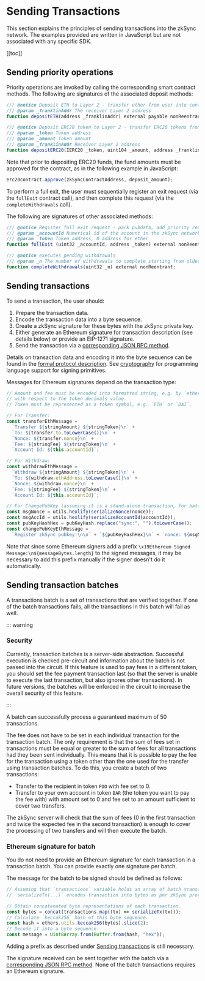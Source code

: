 # Sending Transactions

<!-- markdownlint-disable MD013 -->

This section explains the principles of sending transactions into the zkSync network. The examples provided are written in JavaScript but are not associated with any specific SDK.

[[toc]]

## Sending priority operations

Priority operations are invoked by calling the corresponding smart contract methods. The following are signatures of the associated deposit methods:

```js
/// @notice Deposit ETH to Layer 2 - transfer ether from user into contract, validate it, register deposit
/// @param _franklinAddr The receiver Layer 2 address
function depositETH(address _franklinAddr) external payable nonReentrant;

/// @notice Deposit ERC20 token to Layer 2 - transfer ERC20 tokens from user into contract, validate it, register deposit
/// @param _token Token address
/// @param _amount Token amount
/// @param _franklinAddr Receiver Layer 2 address
function depositERC20(IERC20 _token, uint104 _amount, address _franklinAddr) external nonReentrant;
```

Note that prior to depositing ERC20 funds, the fund amounts must be approved for the contract, as in the following example in JavaScript:

```js
erc20contract.approve(zkSyncContractAddress, deposit_amount);
```

To perform a full exit, the user must sequentially register an exit request (via the `fullExit` contract call), and then
complete this request (via the `completeWithdrawals` call).

The following are signatures of other associated methods:

```js
/// @notice Register full exit request - pack pubdata, add priority request
/// @param _accountId Numerical id of the account in the zkSync network
/// @param _token Token address, 0 address for ether
function fullExit (uint32 _accountId, address _token) external nonReentrant;

/// @notice executes pending withdrawals
/// @param _n The number of withdrawals to complete starting from oldest
function completeWithdrawals(uint32 _n) external nonReentrant;
```

## Sending transactions

To send a transaction, the user should:

1. Prepare the transaction data.
2. Encode the transaction data into a byte sequence.
3. Create a zkSync signature for these bytes with the zkSync private key.
4. Either generate an Ethereum signature for transaction description (see details below) or provide an EIP-1271
   signature.
5. Send the transaction via a [corresponding JSON RPC method][send_tx].

Details on transaction data and encoding it into the byte sequence can be found in the [formal protocol
description][protocol]. See [cryptography](/api/sdk/crypto) for programming language support for signing primitives.

Messages for Ethereum signatures depend on the transaction type:

```js
// Amount and fee must be encoded into formatted string, e.g. by `ethers.utils.formatUnits` method
// with respect to the token decimals value.
// Token must be represented as a token symbol, e.g. `ETH` or `DAI`.

// For Transfer:
const transferEthMessage =
  `Transfer ${stringAmount} ${stringToken}\n` +
  `To: ${transfer.to.toLowerCase()}\n` +
  `Nonce: ${transfer.nonce}\n` +
  `Fee: ${stringFee} ${stringToken}\n` +
  `Account Id: ${this.accountId}`;

// For Withdraw:
const withdrawEthMessage =
  `Withdraw ${stringAmount} ${stringToken}\n` +
  `To: ${withdraw.ethAddress.toLowerCase()}\n` +
  `Nonce: ${withdraw.nonce}\n` +
  `Fee: ${stringFee} ${stringToken}\n` +
  `Account Id: ${this.accountId}`;

// For ChangePubKey (assuming it is a stand-alone transaction, for batch see details below):
const msgNonce = utils.hexlify(serializeNonce(nonce));
const msgAccId = utils.hexlify(serializeAccountId(accountId));
const pubKeyHashHex = pubKeyHash.replace("sync:", "").toLowerCase();
const changePubKeyEthMessage =
  `Register zkSync pubkey:\n\n` + `${pubKeyHashHex}\n` + `nonce: ${msgNonce}\n` + `account id: ${msgAccId}\n\n` + `Only sign this message for a trusted client!`;
```

Note that since some Ethereum signers add a prefix `\x19Ethereum Signed Message:\n${messageBytes.length}` to the signed
messages, it may be necessary to add this prefix manually if the signer doesn't do it automatically.

## Sending transaction batches

A transactions batch is a set of transactions that are verified together. If one of the batch transactions fails, all the transactions in this batch will fail as well.

::: warning

### Security

Currently, transaction batches is a server-side abstraction. Successful execution is checked pre-circuit and information about the batch is not passed into the circuit. If this feature is used to pay fees in a different token, you should set the fee payment transaction last (so that the server is unable to execute the last transaction, but also ignores other transactions). In future versions, the batches will be enforced in the circuit to increase the overall security of this feature.

:::

A batch can successfully process a guaranteed maximum of 50 transactions.

The fee does not have to be set in each individual transaction for the transaction batch. The only requirement is that the sum of fees set in transactions must be equal or greater to the sum of fees for all transactions had they been sent individually. This means that it is possible to pay the fee for the transaction using a token other than the one used for the transfer using transaction batches. To do this, you create a batch of two transactions:

- Transfer to the recipient in token `FOO` with fee set to 0.
- Transfer to your own account in token `BAR` (the token you want to pay the fee with) with amount set to 0 and fee set to an amount sufficient to cover two transfers.

The zkSync server will check that the sum of fees (0 in the first transaction and twice the expected fee in the second transaction) is enough to cover the processing of two transfers and will then execute the batch.

### Ethereum signature for batch

You do not need to provide an Ethereum signature for each transaction in a transaction batch. You can provide exactly one signature per batch.

The message for the batch to be signed should be defined as follows:

```js
// Assuming that `transactions` variable holds an array of batch transactions, and
// `serializeTx(...)` encodes transaction into bytes as per zkSync protocol.

// Obtain concatenated byte representations of each transaction.
const bytes = concat(transactions.map((tx) => serializeTx(tx)));
// Calculate `keccak256` hash of this byte sequence.
const hash = ethers.utils.keccak256(bytes).slice(2);
// Decode it into a byte sequence.
const message = Uint8Array.from(Buffer.from(hash, "hex"));
```

Adding a prefix as described under [Sending transactions](/dev/payments/sending_transactions.html) is still necessary.

The signature received can be sent together with the batch via a [corresponding JSON RPC method][send_batch]. None of the batch transactions requires an Ethereum signature.

[send_tx]: /api/v0.1.md#tx-submit
[send_batch]: /api/v0.1.md#submit-txs-batch
[protocol]: https://github.com/matter-labs/zksync/blob/master/docs/protocol.md
